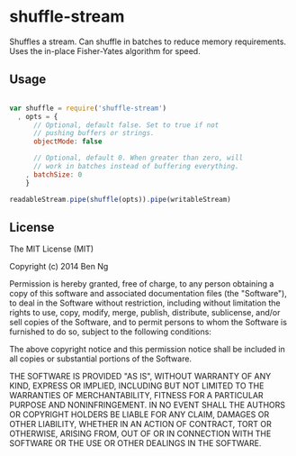 shuffle-stream
==============

Shuffles a stream. Can shuffle in batches to reduce memory requirements. Uses the in-place Fisher-Yates algorithm for speed.

## Usage
```js

var shuffle = require('shuffle-stream')
  , opts = {
      // Optional, default false. Set to true if not
      // pushing buffers or strings.
      objectMode: false

      // Optional, default 0. When greater than zero, will
      // work in batches instead of buffering everything.
    , batchSize: 0
    }

readableStream.pipe(shuffle(opts)).pipe(writableStream)

```

## License
The MIT License (MIT)

Copyright (c) 2014 Ben Ng

Permission is hereby granted, free of charge, to any person obtaining a copy
of this software and associated documentation files (the "Software"), to deal
in the Software without restriction, including without limitation the rights
to use, copy, modify, merge, publish, distribute, sublicense, and/or sell
copies of the Software, and to permit persons to whom the Software is
furnished to do so, subject to the following conditions:

The above copyright notice and this permission notice shall be included in
all copies or substantial portions of the Software.

THE SOFTWARE IS PROVIDED "AS IS", WITHOUT WARRANTY OF ANY KIND, EXPRESS OR
IMPLIED, INCLUDING BUT NOT LIMITED TO THE WARRANTIES OF MERCHANTABILITY,
FITNESS FOR A PARTICULAR PURPOSE AND NONINFRINGEMENT. IN NO EVENT SHALL THE
AUTHORS OR COPYRIGHT HOLDERS BE LIABLE FOR ANY CLAIM, DAMAGES OR OTHER
LIABILITY, WHETHER IN AN ACTION OF CONTRACT, TORT OR OTHERWISE, ARISING FROM,
OUT OF OR IN CONNECTION WITH THE SOFTWARE OR THE USE OR OTHER DEALINGS IN
THE SOFTWARE.
